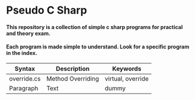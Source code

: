 # Pseudo C Sharp
#### This repository is a collection of simple c sharp programs for practical and theory exam. 
#### Each program is made simple to understand. Look for a specific program in the index. 

| Syntax      | Description | Keywords |
| ----------- | ----------- | -------- |
| override.cs      | Method Overriding       | virtual, override |
| Paragraph   | Text        | dummy |
